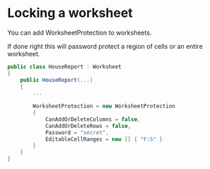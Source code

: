 # Locking a worksheet

You can add WorksheetProtection to worksheets.

If done right this will password protect a region of cells or an entire worksheet.

```csharp
public class HouseReport : Worksheet
{
    public HouseReport(...)
    {
        ...
        
        WorksheetProtection = new WorksheetProtection
        {
            CanAddOrDeleteColumns = false,
            CanAddOrDeleteRows = false,
            Password = "secret",
            EditableCellRanges = new [] { "F:S" }
        }
    }
}
```